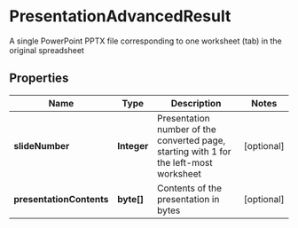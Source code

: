 

# PresentationAdvancedResult

A single PowerPoint PPTX file corresponding to one worksheet (tab) in the original spreadsheet

## Properties

| Name | Type | Description | Notes |
|------------ | ------------- | ------------- | -------------|
|**slideNumber** | **Integer** | Presentation number of the converted page, starting with 1 for the left-most worksheet |  [optional] |
|**presentationContents** | **byte[]** | Contents of the presentation in bytes |  [optional] |



